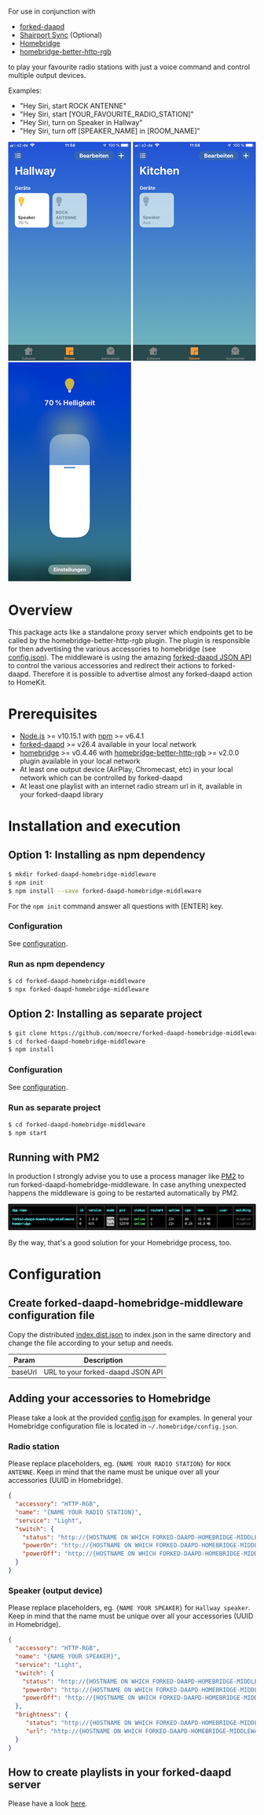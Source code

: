 For use in conjunction with
* [forked-daapd](https://github.com/ejurgensen/forked-daapd)
* [Shairport Sync](https://github.com/mikebrady/shairport-sync) (Optional)
* [Homebridge](https://github.com/nfarina/homebridge)
* [homebridge-better-http-rgb](https://github.com/jnovack/homebridge-better-http-rgb)

to play your favourite radio stations with just a voice command and control multiple output devices.

Examples:

* "Hey Siri, start ROCK ANTENNE"
* "Hey Siri, start [YOUR_FAVOURITE_RADIO_STATION]"
* "Hey Siri, turn on Speaker in Hallway"
* "Hey Siri, turn off [SPEAKER_NAME] in [ROOM_NAME]"

![Hallway](docs/Home.app-Hallway.PNG)
![Kitchen](docs/Home.app-Kitchen.PNG)
![Volume control](docs/Home.app-Speaker-Volume.PNG)

# Overview

This package acts like a standalone proxy server which endpoints get to be called by the homebridge-better-http-rgb plugin.
The plugin is responsible for then advertising the various accessories to homebridge (see [config.json](config/homebridge/config.json)).
The middleware is using the amazing [forked-daapd JSON API](https://github.com/ejurgensen/forked-daapd/blob/master/README_JSON_API.md)
to control the various accessories and redirect their actions to forked-daapd. Therefore it is possible to advertise almost
any forked-daapd action to HomeKit.

# Prerequisites

* [Node.js](https://nodejs.org/en/) >= v10.15.1 with [npm](https://www.npmjs.com) >= v6.4.1
* [forked-daapd](https://github.com/ejurgensen/forked-daapd) >= v26.4 available in your local network
* [homebridge](https://homebridge.io) >= v0.4.46 with [homebridge-better-http-rgb](https://www.npmjs.com/package/homebridge-better-http-rgb) >= v2.0.0 plugin available in your local network
* At least one output device (AirPlay, Chromecast, etc) in your local network which can be controlled by forked-daapd
* At least one playlist with an internet radio stream url in it, available in your forked-daapd library

# Installation and execution

## Option 1: Installing as npm dependency

```bash
$ mkdir forked-daapd-homebridge-middleware
$ npm init
$ npm install --save forked-daapd-homebridge-middleware
```

For the `npm init` command answer all questions with [ENTER] key.

### Configuration
See [configuration](#configuration).

### Run as npm dependency

```bash
$ cd forked-daapd-homebridge-middleware
$ npx forked-daapd-homebridge-middleware
```

## Option 2: Installing as separate project

```bash
$ git clone https://github.com/moecre/forked-daapd-homebridge-middleware.git
$ cd forked-daapd-homebridge-middleware
$ npm install
```

### Configuration
See [configuration](#configuration).

### Run as separate project

```bash
$ cd forked-daapd-homebridge-middleware
$ npm start
```

## Running with PM2

In production I strongly advise you to use a process manager like [PM2](http://pm2.keymetrics.io) to run forked-daapd-homebridge-middleware.
In case anything unexpected happens the middleware is going to be restarted automatically by PM2.

![PM2 status](docs/PM2-status.png)

By the way, that's a good solution for your Homebridge process, too.

# <a name="configuration"></a>Configuration

## Create forked-daapd-homebridge-middleware configuration file

Copy the distributed [index.dist.json](config/index.dist.json) to index.json in the same directory and change the file
according to your setup and needs.

| Param   | Description                       |
|---------|-----------------------------------|
| baseUrl | URL to your forked-daapd JSON API |

## Adding your accessories to Homebridge

Please take a look at the provided [config.json](config/homebridge/config.json) for examples. In general your Homebridge
configuration file is located in `~/.homebridge/config.json`.

### Radio station

Please replace placeholders, eg. `{NAME YOUR RADIO STATION}` for `ROCK ANTENNE`. Keep in mind that the name must
be unique over all your accessories (UUID in Homebridge).

```json
{
  "accessory": "HTTP-RGB",
  "name": "{NAME YOUR RADIO STATION}",
  "service": "Light",
  "switch": {
    "status": "http://{HOSTNAME ON WHICH FORKED-DAAPD-HOMEBRIDGE-MIDDLEWARE IS RUNNING}:3000/playlists/{URL ENCODED NAME OF THE PLAYLIST IN FORKED-DAAPD}",
    "powerOn": "http://{HOSTNAME ON WHICH FORKED-DAAPD-HOMEBRIDGE-MIDDLEWARE IS RUNNING}:3000/playlists/{URL ENCODED NAME OF THE PLAYLIST IN FORKED-DAAPD}/play",
    "powerOff": "http://{HOSTNAME ON WHICH FORKED-DAAPD-HOMEBRIDGE-MIDDLEWARE IS RUNNING}:3000/player/stop"
  }
}
```

### Speaker (output device)

Please replace placeholders, eg. `{NAME YOUR SPEAKER}` for `Hallway speaker`. Keep in mind that the name must be 
unique over all your accessories (UUID in Homebridge).

```json
{
  "accessory": "HTTP-RGB",
  "name": "{NAME YOUR SPEAKER}",
  "service": "Light",
  "switch": {
    "status": "http://{HOSTNAME ON WHICH FORKED-DAAPD-HOMEBRIDGE-MIDDLEWARE IS RUNNING}:3000/outputs/{URL ENCODED NAME OF OUTPUT DEVICE IN FORKED-DAAPD}",
    "powerOn": "http://{HOSTNAME ON WHICH FORKED-DAAPD-HOMEBRIDGE-MIDDLEWARE IS RUNNING}:3000/outputs/{URL ENCODED NAME OF OUTPUT DEVICE IN FORKED-DAAPD}/state/on",
    "powerOff": "http://{HOSTNAME ON WHICH FORKED-DAAPD-HOMEBRIDGE-MIDDLEWARE IS RUNNING}:3000/outputs/{URL ENCODED NAME OF OUTPUT DEVICE IN FORKED-DAAPD}/state/off"
  },
  "brightness": {
     "status": "http://{HOSTNAME ON WHICH FORKED-DAAPD-HOMEBRIDGE-MIDDLEWARE IS RUNNING}:3000/outputs/{URL ENCODED NAME OF OUTPUT DEVICE IN FORKED-DAAPD}/volume",
     "url": "http://{HOSTNAME ON WHICH FORKED-DAAPD-HOMEBRIDGE-MIDDLEWARE IS RUNNING}:3000/outputs/{URL ENCODED NAME OF OUTPUT DEVICE IN FORKED-DAAPD}/volume/%s"
  }
}
```

## How to create playlists in your forked-daapd server

Please have a look [here](https://github.com/ejurgensen/forked-daapd#playlists-and-internet-radio).